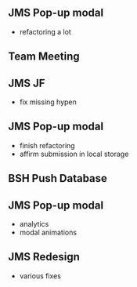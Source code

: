 ## JMS Pop-up modal
- refactoring a lot

## Team Meeting

## JMS JF
- fix missing hypen

## JMS Pop-up modal
- finish refactoring
- affirm submission in local storage

## BSH Push Database

## JMS Pop-up modal
- analytics
- modal animations

## JMS Redesign
- various fixes

